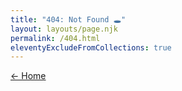 ```yaml
---
title: "404: Not Found 🕳"
layout: layouts/page.njk
permalink: /404.html
eleventyExcludeFromCollections: true
---
```


<nav>
  <a href="{{ '/' | url }}">← Home</a>
</nav>

